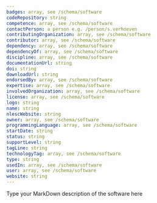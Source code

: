```yaml
---
badges: array, see /schema/software
codeRepository: string
competence: array, see /schema/software
contactPerson: a person e.g. /person/s.verhoeven
contributingOrganization: array, see /schema/software
contributor: array, see /schema/software
dependency: array, see /schema/software
dependencyOf: array, see /schema/software
discipline: array, see /schema/software
documentationUrl: string
doi: string
downloadUrl: string
endorsedBy: array, see /schema/software
expertise: array, see /schema/software
involvedOrganization: array, see /schema/software
license: array, see /schema/software
logo: string
name: string
nlescWebsite: string
owner: array, see /schema/software
programmingLanguage: array, see /schema/software
startDate: string
status: string
supportLevel: string
tagLine: string
technologyTag: array, see /schema/software
type: string
usedIn: array, see /schema/software
user: array, see /schema/software
website: string
---
```

Type your MarkDown description of the software here
